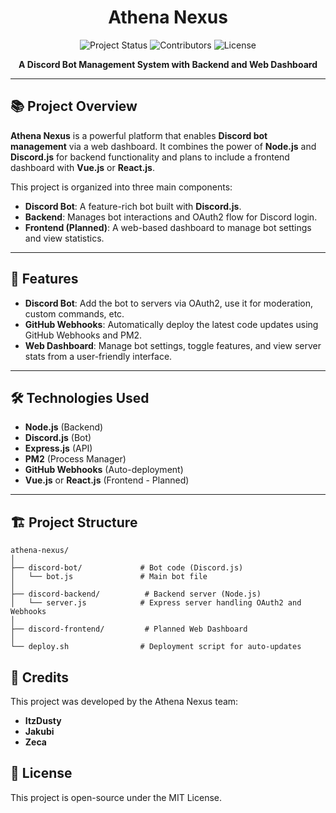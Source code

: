 <h1 align="center">Athena Nexus</h1>

<div align="center">

  <img src="https://img.shields.io/badge/Project-Active-brightgreen" alt="Project Status"/>
  <img src="https://img.shields.io/badge/Contributors-3-blue" alt="Contributors"/>
  <img src="https://img.shields.io/badge/License-MIT-green" alt="License"/>
  
</div>

<p align="center">
<strong>A Discord Bot Management System with Backend and Web Dashboard</strong>
</p>

---

## 📚 Project Overview

**Athena Nexus** is a powerful platform that enables **Discord bot management** via a web dashboard. It combines the power of **Node.js** and **Discord.js** for backend functionality and plans to include a frontend dashboard with **Vue.js** or **React.js**.

This project is organized into three main components:

- **Discord Bot**: A feature-rich bot built with **Discord.js**.
- **Backend**: Manages bot interactions and OAuth2 flow for Discord login.
- **Frontend (Planned)**: A web-based dashboard to manage bot settings and view statistics.

---

## 🚀 Features

- **Discord Bot**: Add the bot to servers via OAuth2, use it for moderation, custom commands, etc.
- **GitHub Webhooks**: Automatically deploy the latest code updates using GitHub Webhooks and PM2.
- **Web Dashboard**: Manage bot settings, toggle features, and view server stats from a user-friendly interface.

---

## 🛠️ Technologies Used

- **Node.js** (Backend)
- **Discord.js** (Bot)
- **Express.js** (API)
- **PM2** (Process Manager)
- **GitHub Webhooks** (Auto-deployment)
- **Vue.js** or **React.js** (Frontend - Planned)

---

## 🏗️ Project Structure

```plaintext
athena-nexus/
│
├── discord-bot/             # Bot code (Discord.js)
│   └── bot.js               # Main bot file
│
├── discord-backend/          # Backend server (Node.js)
│   └── server.js            # Express server handling OAuth2 and Webhooks
│
├── discord-frontend/         # Planned Web Dashboard
│
└── deploy.sh                # Deployment script for auto-updates
```

## 📜 Credits
This project was developed by the Athena Nexus team:
- **ItzDusty**
- **Jakubi**
- **Zeca**

## 📝 License
This project is open-source under the MIT License.
